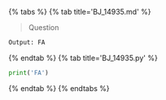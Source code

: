{% tabs %}
{% tab title='BJ_14935.md' %}

> Question

```txt
Output: FA
```

{% endtab %}
{% tab title='BJ_14935.py' %}

```py
print('FA')
```

{% endtab %}
{% endtabs %}
